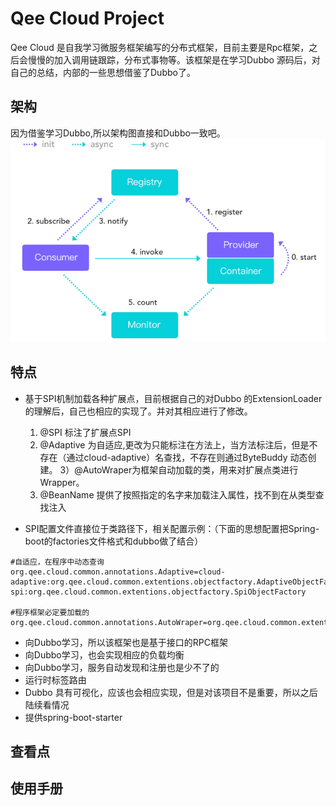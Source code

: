 # Qee Cloud Project

Qee Cloud 是自我学习微服务框架编写的分布式框架，目前主要是Rpc框架，之后会慢慢的加入调用链跟踪，分布式事物等。该框架是在学习Dubbo 源码后，对自己的总结，内部的一些思想借鉴了Dubbo了。

## 架构

因为借鉴学习Dubbo,所以架构图直接和Dubbo一致吧。
![Architecture](docs/images/architecture.png)

## 特点

* 基于SPI机制加载各种扩展点，目前根据自己的对Dubbo 的ExtensionLoader 的理解后，自己也相应的实现了。并对其相应进行了修改。
    1) @SPI 标注了扩展点SPI
    2) @Adaptive 为自适应,更改为只能标注在方法上，当方法标注后，但是不存在（通过cloud-adaptive）名查找，不存在则通过ByteBuddy 动态创建。
       3）@AutoWraper为框架自动加载的类，用来对扩展点类进行Wrapper。
    4) @BeanName 提供了按照指定的名字来加载注入属性，找不到在从类型查找注入


* SPI配置文件直接位于类路径下，相关配置示例：（下面的思想配置把Spring-boot的factories文件格式和dubbo做了结合）

```
#自适应，在程序中动态查询
org.qee.cloud.common.annotations.Adaptive=cloud-adaptive:org.qee.cloud.common.extentions.objectfactory.AdaptiveObjectFactory,\
spi:org.qee.cloud.common.extentions.objectfactory.SpiObjectFactory

#程序框架必定要加载的
org.qee.cloud.common.annotations.AutoWraper=org.qee.cloud.common.extentions.objectfactory.TimeWatchedObjectFactory

```

* 向Dubbo学习，所以该框架也是基于接口的RPC框架
* 向Dubbo学习，也会实现相应的负载均衡
* 向Dubbo学习，服务自动发现和注册也是少不了的
* 运行时标签路由
* Dubbo 具有可视化，应该也会相应实现，但是对该项目不是重要，所以之后陆续看情况
* 提供spring-boot-starter

## 查看点

## 使用手册
 
